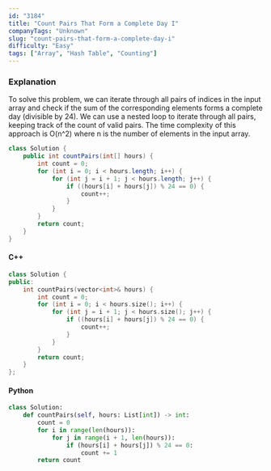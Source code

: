 ```yaml
---
id: "3184"
title: "Count Pairs That Form a Complete Day I"
companyTags: "Unknown"
slug: "count-pairs-that-form-a-complete-day-i"
difficulty: "Easy"
tags: ["Array", "Hash Table", "Counting"]
---
```


### Explanation
To solve this problem, we can iterate through all pairs of indices in the input array and check if the sum of the corresponding elements forms a complete day (divisible by 24). We can use a nested loop to iterate through all pairs, keeping track of the count of valid pairs. The time complexity of this approach is O(n^2) where n is the number of elements in the input array.

```java
class Solution {
    public int countPairs(int[] hours) {
        int count = 0;
        for (int i = 0; i < hours.length; i++) {
            for (int j = i + 1; j < hours.length; j++) {
                if ((hours[i] + hours[j]) % 24 == 0) {
                    count++;
                }
            }
        }
        return count;
    }
}
```

#### C++
```cpp
class Solution {
public:
    int countPairs(vector<int>& hours) {
        int count = 0;
        for (int i = 0; i < hours.size(); i++) {
            for (int j = i + 1; j < hours.size(); j++) {
                if ((hours[i] + hours[j]) % 24 == 0) {
                    count++;
                }
            }
        }
        return count;
    }
};
```

#### Python
```python
class Solution:
    def countPairs(self, hours: List[int]) -> int:
        count = 0
        for i in range(len(hours)):
            for j in range(i + 1, len(hours)):
                if (hours[i] + hours[j]) % 24 == 0:
                    count += 1
        return count
```